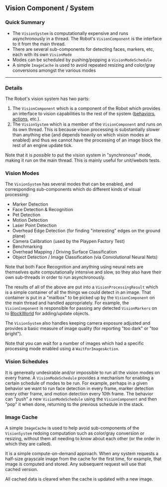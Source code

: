 ## Vision Component / System

### Quick Summary

* The `VisionSystem` is computationally expensive and runs asynchronously in a thread. The Robot's `VisionComponent` is the interface to it from the main thread.
* There are several sub-components for detecting faces, markers, etc, each with its own `VisionMode`
* Modes can be scheduled by pushing/popping a `VisionModeSchedule`
* A simple `ImageCache` is used to avoid repeated resizing and color/gray conversions amongst the various modes


---

### Details

The Robot's vision system has two parts: 

 1. The `VisionComponent` which is a component of the Robot which provides an interface to vision capabilities to the rest of the system ([behaviors](behaviors.md), [actions](actions.md), etc.).
 2. The `VisionSystem` which is a member of the `VisionComponent` and runs on its own thread. This is because vision processing is substantially slower than anything else (and depends heavily on which vision modes ar enabled) and thus we cannot have the processing of an image block the rest of an engine update tick.

Note that it is _possible_ to put the vision system in "synchronous" mode, making it run on the main thread. This is mainly useful for unit/webots tests. 

### Vision Modes

The `VisionSystem` has several modes that can be enabled, and corresponding sub-components which do different kinds of visual processing:

* Marker Detection
* Face Detection & Recognition 
* Pet Detection
* Motion Detection
* Laser Point Detection
* Overhead Edge Detection (for finding "interesting" edges on the ground plane)
* Camera Calibration (used by the Playpen Factory Test)
* Benchmarking
* Overhead Mapping / Driving Surface Classification
* Object Detection / Image Classification (via Convolutional Neural Nets)

Note that both Face Recognition and anything using neural nets are themselves quite computationally intensive and slow, so they also have their own sub-threads in order to run asynchronously.

The results of all of the above are put into a `VisionProcessingResult` which is a simple container of all the things we could detect in an image. That container is put in a "mailbox" to be picked up by the `VisionComponent` on the main thread and handled appropriately. For example, the `VisionComponent` is responsible for passing any detected `VisionMarkers` on to [BlockWorld](blockWorld.md) for adding/update objects.

The `VisionSystem` also handles keeping camera exposure adjusted and provides a basic measure of image quality (for reporting "too dark" or "too bright").

Note that you can wait for a number of images which had a specific processing mode enabled using a `WaitForImagesAction`.


### Vision Schedules

It is genereally undesirable and/or impossible to run all the vision modes on every frame. A `VisionModeSchedule` provides a mechanism for enabling a certain schedule of modes to be run. For example, perhaps in a given behavior we want to run face detection in every frame, marker detection every other frame, and motion detection every 10th frame. The behavior can "push" a new `VisionModeSchedule` using the `VisionComponent` and then "pop" it when done, returning to the previous schedule in the stack.

### Image Cache

A simple `ImageCache` is used to help avoid sub-components of the `VisionSystem` redoing computation such as color/gray conversion or resizing, without them all needing to know about each other (or the order in which they are called). 

It is a simple compute-on-demand approach. When any system requests a half-size grayscale image from the cache for the first time, for example, that image is computed and stored. Any subsequent request will use that cached version. 

All cached data is cleared when the cache is updated with a new image.

